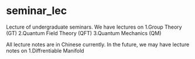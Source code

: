 # seminar_lec
Lecture of undergraduate seminars. We have lectures on 
1.Group Theory (GT)
2.Quantum Field Theory (QFT)
3.Quantum Mechanics (QM)

All lecture notes are in Chinese currently. In the future, we may have lecture notes on 
1.Diffrentiable Manifold